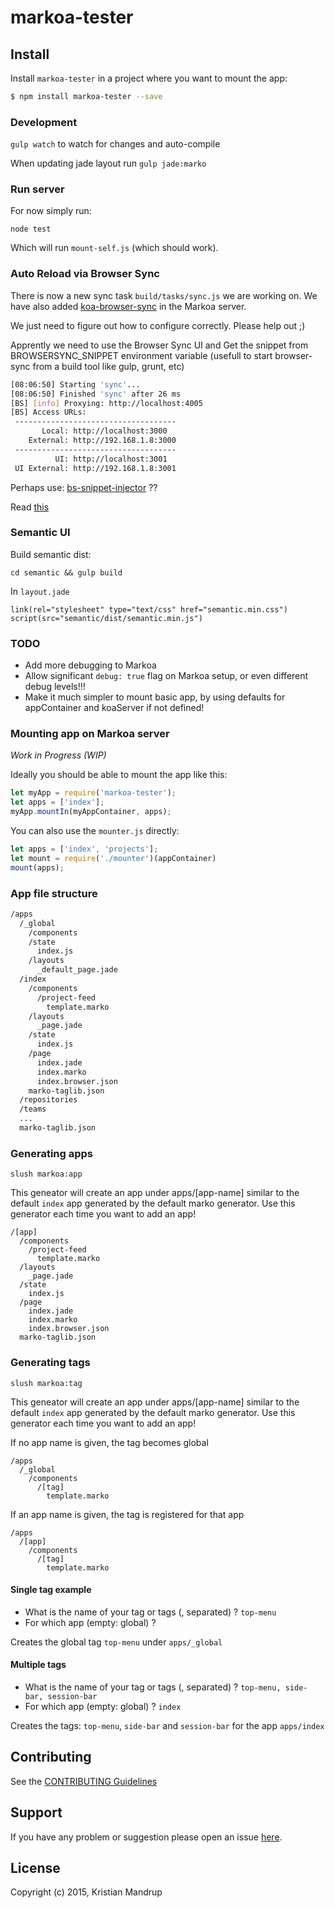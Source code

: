 markoa-tester
=============

Install
-------

Install `markoa-tester` in a project where you want to mount the app:

```bash
$ npm install markoa-tester --save
```

### Development

`gulp watch` to watch for changes and auto-compile

When updating jade layout run `gulp jade:marko`

### Run server

For now simply run:

`node test`

Which will run `mount-self.js` (which should work).

### Auto Reload via Browser Sync

There is now a new sync task `build/tasks/sync.js` we are working on. We have also added [koa-browser-sync](https://www.npmjs.com/package/koa-browser-sync) in the Markoa server.

We just need to figure out how to configure correctly. Please help out ;)

Apprently we need to use the Browser Sync UI and Get the snippet from BROWSERSYNC_SNIPPET environment variable (usefull to start browser-sync from a build tool like gulp, grunt, etc)

```bash
[08:06:50] Starting 'sync'...
[08:06:50] Finished 'sync' after 26 ms
[BS] [info] Proxying: http://localhost:4005
[BS] Access URLs:
 ------------------------------------
       Local: http://localhost:3000
    External: http://192.168.1.8:3000
 ------------------------------------
          UI: http://localhost:3001
 UI External: http://192.168.1.8:3001
```

Perhaps use: [bs-snippet-injector](https://github.com/shakyShane/bs-snippet-injector) ??

Read [this](http://www.shakyshane.com/javascript/nodejs/2014/08/05/browser-sync-snippet/)

### Semantic UI

Build semantic dist:

`cd semantic && gulp build`

In `layout.jade`

```jade
link(rel="stylesheet" type="text/css" href="semantic.min.css")
script(src="semantic/dist/semantic.min.js")
```

### TODO

-	Add more debugging to Markoa
-	Allow significant `debug: true` flag on Markoa setup, or even different debug levels!!!
-	Make it much simpler to mount basic app, by using defaults for appContainer and koaServer if not defined!

### Mounting app on Markoa server

*Work in Progress (WIP)*

Ideally you should be able to mount the app like this:

```js
let myApp = require('markoa-tester');
let apps = ['index'];
myApp.mountIn(myAppContainer, apps);
```

You can also use the `mounter.js` directly:

```js
let apps = ['index', 'projects'];
let mount = require('./mounter')(appContainer)
mount(apps);
```

### App file structure

```sh
/apps
  /_global
    /components
    /state
      index.js
    /layouts
      _default_page.jade
  /index
    /components
      /project-feed
        template.marko
    /layouts
      _page.jade
    /state
      index.js
    /page
      index.jade
      index.marko
      index.browser.json
    marko-taglib.json
  /repositories
  /teams
  ...
  marko-taglib.json  
```

### Generating apps

`slush markoa:app`

This geneator will create an app under apps/[app-name] similar to the default `index` app generated by the default marko generator. Use this generator each time you want to add an app!

```
/[app]
  /components
    /project-feed
      template.marko
  /layouts
    _page.jade
  /state
    index.js
  /page
    index.jade
    index.marko
    index.browser.json
  marko-taglib.json
```

### Generating tags

`slush markoa:tag`

This geneator will create an app under apps/[app-name] similar to the default `index` app generated by the default marko generator. Use this generator each time you want to add an app!

If no app name is given, the tag becomes global

```
/apps
  /_global
    /components
      /[tag]
        template.marko
```

If an app name is given, the tag is registered for that app

```
/apps
  /[app]
    /components
      /[tag]
        template.marko
```

#### Single tag example

-	What is the name of your tag or tags (, separated) ? `top-menu`
-	For which app (empty: global) ?

Creates the global tag `top-menu` under `apps/_global`

#### Multiple tags

-	What is the name of your tag or tags (, separated) ? `top-menu, side-bar, session-bar`
-	For which app (empty: global) ? `index`

Creates the tags: `top-menu`, `side-bar` and `session-bar` for the app `apps/index`

Contributing
------------

See the [CONTRIBUTING Guidelines](https://github.com/kristianmandrup/markoa-tester/blob/master/CONTRIBUTING.md)

Support
-------

If you have any problem or suggestion please open an issue [here](https://github.com/kristianmandrup/markoa-tester/issues).

License
-------

Copyright (c) 2015, Kristian Mandrup
